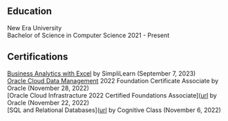 ## Education
New Era University <br> 
Bachelor of Science in Computer Science 2021 - Present

## Certifications 
[Business Analytics with Excel]([url](https://simpli-web.app.link/e/59Z3R8NzTCb)) by SimpliLearn (September 7, 2023) <br>
[Oracle Cloud Data Management]([url](https://drive.google.com/file/d/1BgMwlo6hRPSgL5v5StxWLtQTaOfosuOq/view?usp=sharing)) 2022 Foundation Certificate Associate by Oracle (November 28, 2022)<br>
[Oracle Cloud Infrastracture 2022 Certified Foundations Associate]([url](https://catalog-education.oracle.com/pls/certview/sharebadge?id=C5A649418D224767DBBCB797B97BF827993A75A77A756E018154021029B15F12) by Oracle (November 22, 2022) <br>
[SQL and Relational Databases]([url](https://courses.cognitiveclass.ai/certificates/891beb6959d84d40a5c1a6ea17083efb) by Cognitive Class (November 6, 2022) 
